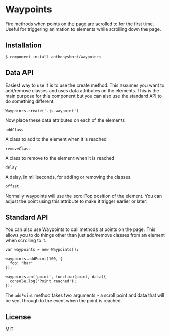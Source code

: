 
# Waypoints

  Fire methods when points on the page are scrolled to for the first time. Useful for triggering animation to elements while scrolling down the page.

## Installation

    $ component install anthonyshort/waypoints

## Data API

Easiest way to use it is to use the create method. This assumes you want to add/remove classes and uses data attributes on the elements. This is the main purpose for this component but you can also use the standard API to do something different.

    Waypoints.create('.js-waypoint')

Now place these data attributes on each of the elements

`addClass`

A class to add to the element when it is reached

`removeClass`

A class to remove to the element when it is reached

`delay`

A delay, in milliseconds, for adding or removing the classes.

`offset`

Normally waypoints will use the scrollTop position of the element. You can adjust the point using this attribute to make it trigger earlier or later.

## Standard API

You can also use Waypoints to call methods at points on the page. This allows you to do things other than just add/remove classes from an element when scrolling to it.

    var waypoints = new Waypoints();

    waypoints.addPoint(100, {
      foo: "bar"
    });

    waypoints.on('point', function(point, data){
      console.log('Point reached');
    });

The `addPoint` method takes two arguments - a scroll point and data that will be sent through to the event when the point is reached.

## License

  MIT
